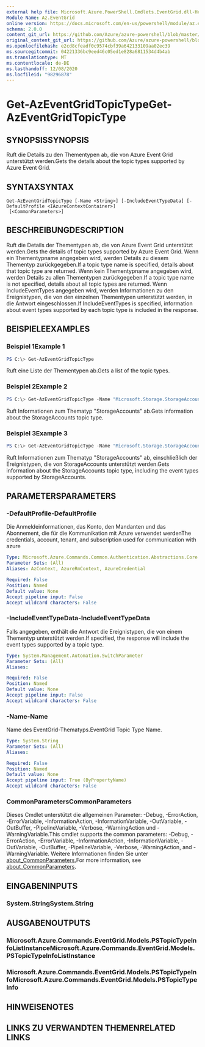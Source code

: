 ```yaml
---
external help file: Microsoft.Azure.PowerShell.Cmdlets.EventGrid.dll-Help.xml
Module Name: Az.EventGrid
online version: https://docs.microsoft.com/en-us/powershell/module/az.eventgrid/get-azeventgridtopictype
schema: 2.0.0
content_git_url: https://github.com/Azure/azure-powershell/blob/master/src/EventGrid/EventGrid/help/Get-AzEventGridTopicType.md
original_content_git_url: https://github.com/Azure/azure-powershell/blob/master/src/EventGrid/EventGrid/help/Get-AzEventGridTopicType.md
ms.openlocfilehash: e2cd8cfeadf0c9574cbf39a642133109aa02ec39
ms.sourcegitcommit: 04221336bc9eed46c05ed1e828a6811534d4b4ab
ms.translationtype: MT
ms.contentlocale: de-DE
ms.lasthandoff: 12/08/2020
ms.locfileid: "98296878"
---
```

# <span data-ttu-id="2f830-101">Get-AzEventGridTopicType</span><span class="sxs-lookup"><span data-stu-id="2f830-101">Get-AzEventGridTopicType</span></span>

## <span data-ttu-id="2f830-102">SYNOPSIS</span><span class="sxs-lookup"><span data-stu-id="2f830-102">SYNOPSIS</span></span>
<span data-ttu-id="2f830-103">Ruft die Details zu den Thementypen ab, die von Azure Event Grid unterstützt werden.</span><span class="sxs-lookup"><span data-stu-id="2f830-103">Gets the details about the topic types supported by Azure Event Grid.</span></span>

## <span data-ttu-id="2f830-104">SYNTAX</span><span class="sxs-lookup"><span data-stu-id="2f830-104">SYNTAX</span></span>

```
Get-AzEventGridTopicType [-Name <String>] [-IncludeEventTypeData] [-DefaultProfile <IAzureContextContainer>]
 [<CommonParameters>]
```

## <span data-ttu-id="2f830-105">BESCHREIBUNG</span><span class="sxs-lookup"><span data-stu-id="2f830-105">DESCRIPTION</span></span>
<span data-ttu-id="2f830-106">Ruft die Details der Thementypen ab, die von Azure Event Grid unterstützt werden.</span><span class="sxs-lookup"><span data-stu-id="2f830-106">Gets the details of topic types supported by Azure Event Grid.</span></span>
<span data-ttu-id="2f830-107">Wenn ein Thementypname angegeben wird, werden Details zu diesem Thementyp zurückgegeben.</span><span class="sxs-lookup"><span data-stu-id="2f830-107">If a topic type name is specified, details about that topic type are returned.</span></span>
<span data-ttu-id="2f830-108">Wenn kein Thementypname angegeben wird, werden Details zu allen Thementypen zurückgegeben.</span><span class="sxs-lookup"><span data-stu-id="2f830-108">If a topic type name is not specified, details about all topic types are returned.</span></span>
<span data-ttu-id="2f830-109">Wenn IncludeEventTypes angegeben wird, werden Informationen zu den Ereignistypen, die von den einzelnen Thementypen unterstützt werden, in die Antwort eingeschlossen.</span><span class="sxs-lookup"><span data-stu-id="2f830-109">If IncludeEventTypes is specified, information about event types supported by each topic type is included in the response.</span></span>

## <span data-ttu-id="2f830-110">BEISPIELE</span><span class="sxs-lookup"><span data-stu-id="2f830-110">EXAMPLES</span></span>

### <span data-ttu-id="2f830-111">Beispiel 1</span><span class="sxs-lookup"><span data-stu-id="2f830-111">Example 1</span></span>
```powershell
PS C:\> Get-AzEventGridTopicType
```

<span data-ttu-id="2f830-112">Ruft eine Liste der Thementypen ab.</span><span class="sxs-lookup"><span data-stu-id="2f830-112">Gets a list of the topic types.</span></span>

### <span data-ttu-id="2f830-113">Beispiel 2</span><span class="sxs-lookup"><span data-stu-id="2f830-113">Example 2</span></span>
```powershell
PS C:\> Get-AzEventGridTopicType -Name "Microsoft.Storage.StorageAccounts"
```

<span data-ttu-id="2f830-114">Ruft Informationen zum Thematyp "StorageAccounts" ab.</span><span class="sxs-lookup"><span data-stu-id="2f830-114">Gets information about the StorageAccounts topic type.</span></span>

### <span data-ttu-id="2f830-115">Beispiel 3</span><span class="sxs-lookup"><span data-stu-id="2f830-115">Example 3</span></span>
```powershell
PS C:\> Get-AzEventGridTopicType -Name "Microsoft.Storage.StorageAccounts" -IncludeEventTypeData
```

<span data-ttu-id="2f830-116">Ruft Informationen zum Thematyp "StorageAccounts" ab, einschließlich der Ereignistypen, die von StorageAccounts unterstützt werden.</span><span class="sxs-lookup"><span data-stu-id="2f830-116">Gets information about the StorageAccounts topic type, including the event types supported by StorageAccounts.</span></span>

## <span data-ttu-id="2f830-117">PARAMETERS</span><span class="sxs-lookup"><span data-stu-id="2f830-117">PARAMETERS</span></span>

### <span data-ttu-id="2f830-118">-DefaultProfile</span><span class="sxs-lookup"><span data-stu-id="2f830-118">-DefaultProfile</span></span>
<span data-ttu-id="2f830-119">Die Anmeldeinformationen, das Konto, den Mandanten und das Abonnement, die für die Kommunikation mit Azure verwendet werden</span><span class="sxs-lookup"><span data-stu-id="2f830-119">The credentials, account, tenant, and subscription used for communication with azure</span></span>

```yaml
Type: Microsoft.Azure.Commands.Common.Authentication.Abstractions.Core.IAzureContextContainer
Parameter Sets: (All)
Aliases: AzContext, AzureRmContext, AzureCredential

Required: False
Position: Named
Default value: None
Accept pipeline input: False
Accept wildcard characters: False
```

### <span data-ttu-id="2f830-120">-IncludeEventTypeData</span><span class="sxs-lookup"><span data-stu-id="2f830-120">-IncludeEventTypeData</span></span>
<span data-ttu-id="2f830-121">Falls angegeben, enthält die Antwort die Ereignistypen, die von einem Thementyp unterstützt werden.</span><span class="sxs-lookup"><span data-stu-id="2f830-121">If specified, the response will include the event types supported by a topic type.</span></span>

```yaml
Type: System.Management.Automation.SwitchParameter
Parameter Sets: (All)
Aliases:

Required: False
Position: Named
Default value: None
Accept pipeline input: False
Accept wildcard characters: False
```

### <span data-ttu-id="2f830-122">-Name</span><span class="sxs-lookup"><span data-stu-id="2f830-122">-Name</span></span>
<span data-ttu-id="2f830-123">Name des EventGrid-Thematyps.</span><span class="sxs-lookup"><span data-stu-id="2f830-123">EventGrid Topic Type Name.</span></span>

```yaml
Type: System.String
Parameter Sets: (All)
Aliases:

Required: False
Position: Named
Default value: None
Accept pipeline input: True (ByPropertyName)
Accept wildcard characters: False
```

### <span data-ttu-id="2f830-124">CommonParameters</span><span class="sxs-lookup"><span data-stu-id="2f830-124">CommonParameters</span></span>
<span data-ttu-id="2f830-125">Dieses Cmdlet unterstützt die allgemeinen Parameter: -Debug, -ErrorAction, -ErrorVariable, -InformationAction, -InformationVariable, -OutVariable, -OutBuffer, -PipelineVariable, -Verbose, -WarningAction und -WarningVariable.</span><span class="sxs-lookup"><span data-stu-id="2f830-125">This cmdlet supports the common parameters: -Debug, -ErrorAction, -ErrorVariable, -InformationAction, -InformationVariable, -OutVariable, -OutBuffer, -PipelineVariable, -Verbose, -WarningAction, and -WarningVariable.</span></span> <span data-ttu-id="2f830-126">Weitere Informationen finden Sie unter [about_CommonParameters.](http://go.microsoft.com/fwlink/?LinkID=113216)</span><span class="sxs-lookup"><span data-stu-id="2f830-126">For more information, see [about_CommonParameters](http://go.microsoft.com/fwlink/?LinkID=113216).</span></span>

## <span data-ttu-id="2f830-127">EINGABEN</span><span class="sxs-lookup"><span data-stu-id="2f830-127">INPUTS</span></span>

### <span data-ttu-id="2f830-128">System.String</span><span class="sxs-lookup"><span data-stu-id="2f830-128">System.String</span></span>

## <span data-ttu-id="2f830-129">AUSGABEN</span><span class="sxs-lookup"><span data-stu-id="2f830-129">OUTPUTS</span></span>

### <span data-ttu-id="2f830-130">Microsoft.Azure.Commands.EventGrid.Models.PSTopicTypeInfoListInstance</span><span class="sxs-lookup"><span data-stu-id="2f830-130">Microsoft.Azure.Commands.EventGrid.Models.PSTopicTypeInfoListInstance</span></span>

### <span data-ttu-id="2f830-131">Microsoft.Azure.Commands.EventGrid.Models.PSTopicTypeInfo</span><span class="sxs-lookup"><span data-stu-id="2f830-131">Microsoft.Azure.Commands.EventGrid.Models.PSTopicTypeInfo</span></span>

## <span data-ttu-id="2f830-132">HINWEISE</span><span class="sxs-lookup"><span data-stu-id="2f830-132">NOTES</span></span>

## <span data-ttu-id="2f830-133">LINKS ZU VERWANDTEN THEMEN</span><span class="sxs-lookup"><span data-stu-id="2f830-133">RELATED LINKS</span></span>
